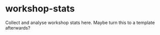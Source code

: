 # workshop-stats
Collect and analyse workshop stats here. Maybe turn this to a template afterwards?
